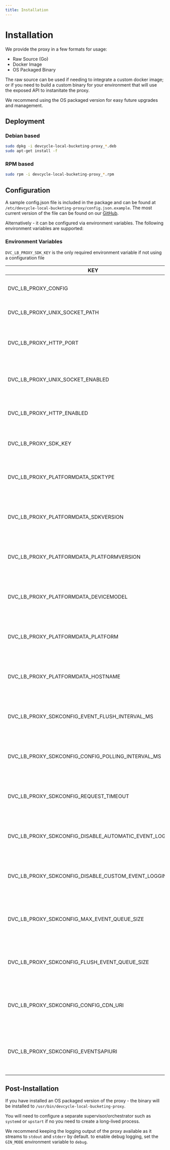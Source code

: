 ```yaml
---
title: Installation 
---
```


# Installation

We provide the proxy in a few formats for usage:

- Raw Source (Go)
- Docker Image
- OS Packaged Binary

The raw source can be used if needing to integrate a custom docker image; or if you need to build a custom binary for
your environment that will use the exposed API to instanitate the proxy.

We recommend using the OS packaged version for easy future upgrades and management.

## Deployment

### Debian based

```bash
sudo dpkg -i devcycle-local-bucketing-proxy_*.deb
sudo apt-get install -f
```

### RPM based

```bash
sudo rpm -i devcycle-local-bucketing-proxy_*.rpm
```

## Configuration

A sample config.json file is included in the package and can be found
at `/etc/devcycle-local-bucketing-proxy/config.json.example`. The most current
version of the file can be found on
our [GitHub](https://github.com/DevCycleHQ/local-bucketing-proxy/blob/main/config.json.example).

Alternatively - it can be configured via environment variables. The following environment variables are supported:

### Environment Variables

`DVC_LB_PROXY_SDK_KEY` is the only required environment variable if not using a configuration file

| KEY                                                    | TYPE          | DEFAULT | DESCRIPTION                                                                     |
|--------------------------------------------------------|---------------|---------|---------------------------------------------------------------------------------|
| DVC_LB_PROXY_CONFIG                                    | String        |         | The path to a JSON configuration file.                                          |
| DVC_LB_PROXY_UNIX_SOCKET_PATH                          | String        |         | The path to the Unix socket.                                                    |
| DVC_LB_PROXY_HTTP_PORT                                 | Integer       | 8080    | The port to listen on for HTTP requests. Defaults to 8080.                      |
| DVC_LB_PROXY_UNIX_SOCKET_ENABLED                       | True or False | false   | Whether to enable the Unix socket. Defaults to false.                           |
| DVC_LB_PROXY_HTTP_ENABLED                              | True or False | true    | Whether to enable the HTTP server. Defaults to true.                            |
| DVC_LB_PROXY_SDK_KEY                                   | String        |         | The Server SDK key to use for this instance.                                    |
| DVC_LB_PROXY_PLATFORMDATA_SDKTYPE                      | String        |         | Internal variable, setting a value other than default is not recommended.       |
| DVC_LB_PROXY_PLATFORMDATA_SDKVERSION                   | String        |         | Internal variable, setting a value other than default is not recommended.       |
| DVC_LB_PROXY_PLATFORMDATA_PLATFORMVERSION              | String        |         | Internal variable, setting a value other than default is not recommended.       |
| DVC_LB_PROXY_PLATFORMDATA_DEVICEMODEL                  | String        |         | Internal variable, setting a value other than default is not recommended.       |
| DVC_LB_PROXY_PLATFORMDATA_PLATFORM                     | String        |         | Internal variable, setting a value other than default is not recommended.       |
| DVC_LB_PROXY_PLATFORMDATA_HOSTNAME                     | String        |         | Internal variable, setting a value other than default is not recommended.       |
| DVC_LB_PROXY_SDKCONFIG_EVENT_FLUSH_INTERVAL_MS         | Duration      |         | The interval at which events are flushed to the events api in milliseconds.     |
| DVC_LB_PROXY_SDKCONFIG_CONFIG_POLLING_INTERVAL_MS      | Duration      |         | The interval at which the SDK polls the config CDN for updates in milliseconds. |
| DVC_LB_PROXY_SDKCONFIG_REQUEST_TIMEOUT                 | Duration      |         | The timeout for requests to the config CDN and events API in milliseconds.      |
| DVC_LB_PROXY_SDKCONFIG_DISABLE_AUTOMATIC_EVENT_LOGGING | True or False | false   | Whether to disable automatic event logging. Defaults to false.                  |
| DVC_LB_PROXY_SDKCONFIG_DISABLE_CUSTOM_EVENT_LOGGING    | True or False | false   | Whether to disable custom event logging. Defaults to false.                     |
| DVC_LB_PROXY_SDKCONFIG_MAX_EVENT_QUEUE_SIZE            | Integer       |         | The maximum number of events to be in the queue before dropping events.         |
| DVC_LB_PROXY_SDKCONFIG_FLUSH_EVENT_QUEUE_SIZE          | Integer       |         | The minimum number of events to be in the queue before flushing events.         |
| DVC_LB_PROXY_SDKCONFIG_CONFIG_CDN_URI                  | String        |         | The URI of the Config CDN - leave unspecified if not needing an outbound proxy. |
| DVC_LB_PROXY_SDKCONFIG_EVENTSAPIURI                    | String        |         | The URI of the Events API - leave unspecified if not needing an outbound proxy. |

## Post-Installation

If you have installed an OS packaged version of the proxy - the binary will be installed
to `/usr/bin/devcycle-local-bucketing-proxy`.

You will need to configure a separate supervisor/orchestrator such as `systemd` or `upstart` if no you need to create a
long-lived process.

We recommend keeping the logging output of the proxy available as it streams to `stdout` and `stderr` by default.
to enable debug logging, set the `GIN_MODE` environment variable to `debug`.
